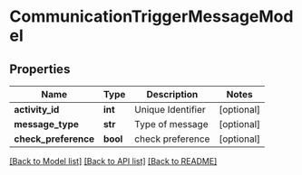 # CommunicationTriggerMessageModel

## Properties
Name | Type | Description | Notes
------------ | ------------- | ------------- | -------------
**activity_id** | **int** | Unique Identifier | [optional] 
**message_type** | **str** | Type of message | [optional] 
**check_preference** | **bool** | check preference | [optional] 

[[Back to Model list]](../README.md#documentation-for-models) [[Back to API list]](../README.md#documentation-for-api-endpoints) [[Back to README]](../README.md)


